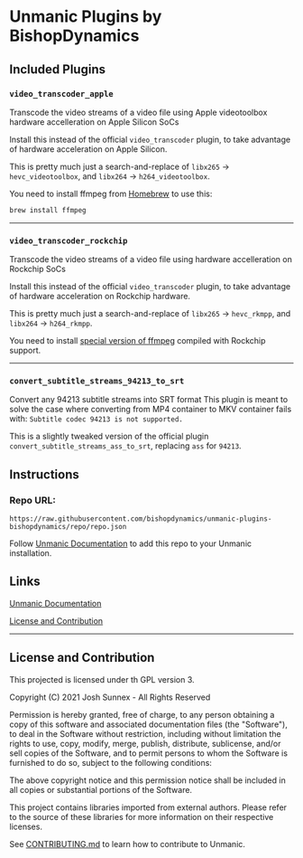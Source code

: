 # Unmanic Plugins by BishopDynamics

## Included Plugins

### `video_transcoder_apple`

Transcode the video streams of a video file using Apple videotoolbox hardware accelleration on Apple Silicon SoCs

Install this instead of the official `video_transcoder` plugin, to take advantage of hardware acceleration on Apple Silicon.

This is pretty much just a search-and-replace of `libx265` -> `hevc_videotoolbox`, and `libx264` -> `h264_videotoolbox`.

You need to install ffmpeg from [Homebrew](https://brew.sh) to use this:

```bash
brew install ffmpeg
```

---

### `video_transcoder_rockchip`

Transcode the video streams of a video file using hardware accelleration on Rockchip SoCs

Install this instead of the official `video_transcoder` plugin, to take advantage of hardware acceleration on Rockchip hardware.

This is pretty much just a search-and-replace of `libx265` -> `hevc_rkmpp`, and `libx264` -> `h264_rkmpp`.

You need to install [special version of ffmpeg](https://github.com/MarcA711/Rockchip-FFmpeg-Builds) compiled with Rockchip support.

---

### `convert_subtitle_streams_94213_to_srt`

Convert any 94213 subtitle streams into SRT format
This plugin is meant to solve the case where converting from MP4 container to MKV container fails with: `Subtitle codec 94213 is not supported.`

This is a slightly tweaked version of the official plugin `convert_subtitle_streams_ass_to_srt`, replacing `ass` for `94213`.

## Instructions

### Repo URL:

```
https://raw.githubusercontent.com/bishopdynamics/unmanic-plugins-bishopdynamics/repo/repo.json
```

Follow [Unmanic Documentation](http://docs.unmanic.app/docs/plugins/adding_a_custom_plugin_repo/)
to add this repo to your Unmanic installation.

## Links

[Unmanic Documentation](https://docs.unmanic.app/docs/)

[License and Contribution](#license-and-contribution)

---

## License and Contribution

This projected is licensed under th GPL version 3.

Copyright (C) 2021 Josh Sunnex - All Rights Reserved

Permission is hereby granted, free of charge, to any person obtaining a copy
of this software and associated documentation files (the "Software"), to deal
in the Software without restriction, including without limitation the rights
to use, copy, modify, merge, publish, distribute, sublicense, and/or sell
copies of the Software, and to permit persons to whom the Software is
furnished to do so, subject to the following conditions:

The above copyright notice and this permission notice shall be included in all
copies or substantial portions of the Software.

This project contains libraries imported from external authors.
Please refer to the source of these libraries for more information on their respective licenses.

See [CONTRIBUTING.md](docs/CONTRIBUTING.md) to learn how to contribute to Unmanic.

